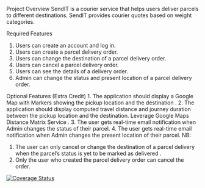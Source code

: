 Project Overview
SendIT is a courier service that helps users deliver parcels to different destinations. SendIT
provides courier quotes based on weight categories.

Required Features
  1. Users can create an account and log in.
  2. Users can create a parcel delivery order.
  3. Users can change the destination of a parcel delivery order.
  4. Users can cancel a parcel delivery order.
  5. Users can see the details of a delivery order.
  6. Admin can change the status and present location of a parcel delivery order.
  
Optional Features (Extra Credit)
    1. The application should display a Google Map with Markers showing the pickup location
    and the destination .
    2. The application should display computed travel distance and journey duration between
    the pickup location and the destination. Leverage Google Maps Distance Matrix Service .
    3. The user gets real-time email notification when Admin changes the status of their parcel.
    4. The user gets real-time email notification when Admin changes the present location of
    their parcel.
NB:
  1. The user can only cancel or change the destination of a parcel delivery when the parcel’s
  status is yet to be marked as delivered .
  2. Only the user who created the parcel delivery order can cancel the order.

[![Coverage Status](https://coveralls.io/repos/github/sanobertin/sendIT/badge.svg?branch=master)](https://coveralls.io/github/sanobertin/sendIT?branch=master)
